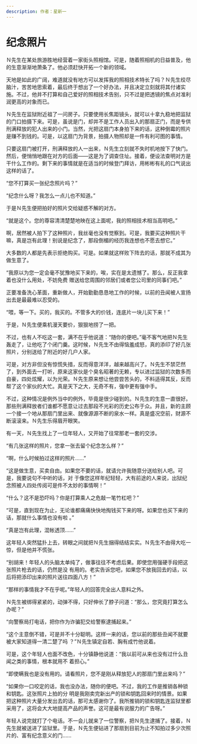 ```yaml
---
description: 作者：星新一
---
```


# 纪念照片

Ｎ先生在某处旅游胜地经营着一家街头照相馆。可是，随着照相机的日益普及，他的生意渐渐地萧条了。他必须赶快开拓一个新的领域。

天地是如此的广阔，难道就没有地方可以发挥我的照相技术特长了吗？Ｎ先生绞尽脑汁，苦苦地思索着，最后终于想出了一个好办法，并且决定立刻就将其付诸实施。不过，他并不打算和自己爱好的照相技术告别，只不过是把透镜的焦点对准利润更高的对象而已。

Ｎ先生在监狱附近祖了一问房子。只要使用长焦距镜头，就可以十拿九稳地把监狱的门口拍摄下来。可是，虽说是门，却并不是工作人员出入的那扇正门，而是专供刑满释放的犯人出来的小门。当然，光把这扇门本身拍下来的话，这种倒霉的照片是赚不到钱的。可是，以这扇门为背景，拍摄人物照却是一件有利可图的事情。

只要这扇门被打开，刑满释放的人一出来，Ｎ先生立刻就不失时机地按下了快门。然后，便悄悄地跟在对方的后面——这是为了调查住址。接着，便设法查明对方是干什么工作的。剩下来的事情就是在适当的时候登门拜访，用彬彬有礼的口气说出这样的话了。

“您不打算买一张纪念照片吗？”

“纪念什么呀？我怎么一点儿也不知道。”

于是Ｎ先生便把拍好的照片交给疑惑不解的对方。

“就是这个。您的尊容清清楚楚地映在这上面呢，我的照相技术相当高明吧。”

啊，居然被人拍下了这种照片，我丝毫也没有觉察到。可是，我要买这种照片干嘛，真是岂有此理！别说是纪念了，那段倒楣的经历我连想也不愿去想它。”

大多数的人都是先表示拒绝购买。可是。如果就这样败下阵去的话，那就不成其为做生意了。

“我原以为您一定会毫不犹豫地买下来的，唉，实在是太遗憾了。那么，反正我拿着也没什么用处，不妨免费 赠送给您周围的邻居们或者您公司里的同事们吧。”

正要准备洗心革面，重新做人，开始勤勤恳恳地工作的时候，以前的丑闻被人宣扬出去是最最难以忍受的。

“喂，等一下。买的，我买的。不管多大的价钱，连底片一块儿买下来！”

于是，Ｎ先生便乘机漫天要价，狠狠地捞了一把。

不过，也有人不吃这一套，满不在乎他说道：“随你的便吧。”毫不客气地把Ｎ先生轰走了，让他吃了个闭门羹。这时候，Ｎ先生不由得恼羞成怒，真的添印了好几张照片，分别送给了附近的好几户人家。

可是，对方非但没有惊慌失措，反而得意洋洋，越来越高兴了。Ｎ先生不禁茫然了，到外面去一打听，原来这家伙是个臭名昭著的无赖，专以进过监狱的次数多而自豪，四处炫耀，以为光荣。Ｎ先生原来想让他尝尝苦头的，不料适得其反，反而帮了这个家伙的大忙。真是天下之大，无奇不有，强中更有强中手。

不过，这种情况是例外当中的例外，毕竟是很少碰到的。Ｎ先生的生意一直很好。那些刑满释放者们谁都不愿意让过去那段不光彩的历史公布于众。并且，新的主顾一个接一个地从那扇门里出来、就像源源不断的泉水一样。真是盛况空前，财源不断滚滚来。Ｎ先生乐得眉开眼笑。

有一天，Ｎ先生找上了一位年轻人，又开始了往常那老一套的交涉。

“有几张这样的照片，您拿一张去留个纪念怎么样？”

“啊，什么时候拍过这样的照片……”

“这是做生意，买卖自由。如果您不要的话，就请允许我随意分送给别人吧。可是，我要说句不中听的话，对 于像您这样年纪轻轻，大有前途的人来说，出狱纪念照被人四处传阅可是件不太妙的事情啊！”

“什么？这不是恐吓吗？你是打算乘人之危敲一笔竹杠吧？”

“可是，直到现在为止，无论谁都痛痛快快地掏钱买下来的呀。如果您也买下来的话，那就什么事情也没有啦 。”

“真是岂有此理，混帐透顶……”

这年轻人突然猛扑上去，转眼之间就把Ｎ先生捆得结结实实。Ｎ先生不由得大吃一惊，但是他并不慌张。

“别胡来！年轻人的头脑太单纯了，做事往往不考虑后果。即使您用强硬手段把这张照片枪去的话，仍然是没 有用的。老实告诉您吧，如果您不放我回去的话，以后将把添印出来的照片送往四面八方！”

“那样的事情我才不在乎呢。”年轻人的回答完全出人意料之外。

Ｎ先生被绑得紧紧的，动弹不得，只好伸长了脖子问道：“那么，您究竟打算怎么办呢？”

“向警察局打电话，把你作为诈骗犯交给警察逮捕起来。”

“这个主意倒不错，可是并不十分聪明。这样一来的话，您以前的那些丑闻不就要被大家知道得一清二楚了吗 ？”Ｎ先生镇定自若、胸有成竹他说着。

可是，这个年轻人也面不改色，十分镇静他说道：“我以前可从来也没有过什么丑闻之类的事情，根本就用不 着担心。”

“即使瞒我也是没有用的。请看照片，您不是刚从释放犯人的那扇门里出来吗？”

“如果你一口咬定的话，我也没办法，随你的便吧。不过，我的工作是推销各种锁和钥匙。这张照片上拍的分 明是我刚卖完新出产的锁和钥匙回来时的情景。如果把这种照片大量分发出去的话，那可太感谢你了。我所推销的锁和钥匙连监狱里都采用了，这将会大大地提高产品的声誉。这可是最有说服力的广告呀。”

年轻人说完就打了个电话。不一会儿就来了一位警察，把Ｎ先生逮捕了。接着，Ｎ先生就被送进了监狱里。于是，Ｎ先生便钻进了那扇到目前为止不知拍过多少次照片的、富有纪念意义的门……
